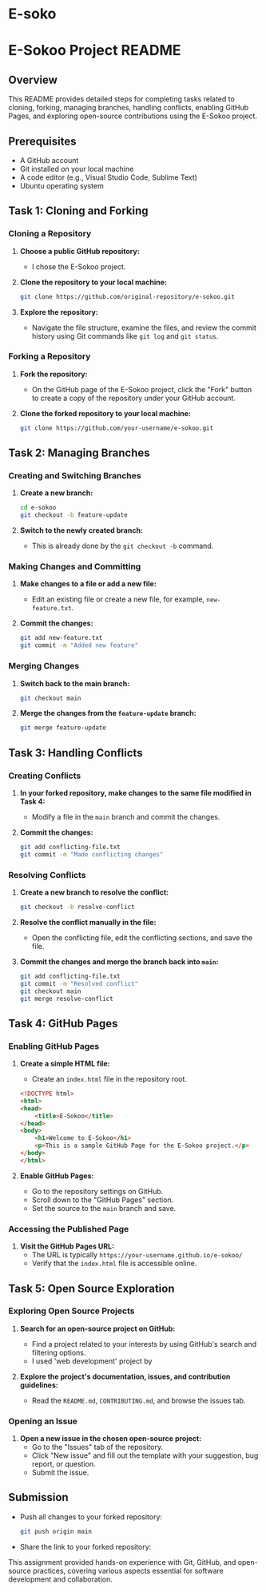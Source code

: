 # E-soko
# E-Sokoo Project README

## Overview

This README provides detailed steps for completing tasks related to cloning, forking, managing branches, handling conflicts, enabling GitHub Pages, and exploring open-source contributions using the E-Sokoo project.

## Prerequisites

- A GitHub account
- Git installed on your local machine
- A code editor (e.g., Visual Studio Code, Sublime Text)
- Ubuntu operating system

## Task 1: Cloning and Forking

### Cloning a Repository

1. **Choose a public GitHub repository:**
   - I chose the E-Sokoo project.

2. **Clone the repository to your local machine:**
   ```bash
   git clone https://github.com/original-repository/e-sokoo.git
   ```

3. **Explore the repository:**
   - Navigate the file structure, examine the files, and review the commit history using Git commands like `git log` and `git status`.

### Forking a Repository

1. **Fork the repository:**
   - On the GitHub page of the E-Sokoo project, click the "Fork" button to create a copy of the repository under your GitHub account.

2. **Clone the forked repository to your local machine:**
   ```bash
   git clone https://github.com/your-username/e-sokoo.git
   ```

## Task 2: Managing Branches

### Creating and Switching Branches

1. **Create a new branch:**
   ```bash
   cd e-sokoo
   git checkout -b feature-update
   ```

2. **Switch to the newly created branch:**
   - This is already done by the `git checkout -b` command.

### Making Changes and Committing

1. **Make changes to a file or add a new file:**
   - Edit an existing file or create a new file, for example, `new-feature.txt`.

2. **Commit the changes:**
   ```bash
   git add new-feature.txt
   git commit -m "Added new feature"
   ```

### Merging Changes

1. **Switch back to the main branch:**
   ```bash
   git checkout main
   ```

2. **Merge the changes from the `feature-update` branch:**
   ```bash
   git merge feature-update
   ```

## Task 3: Handling Conflicts

### Creating Conflicts

1. **In your forked repository, make changes to the same file modified in Task 4:**
   - Modify a file in the `main` branch and commit the changes.

2. **Commit the changes:**
   ```bash
   git add conflicting-file.txt
   git commit -m "Made conflicting changes"
   ```

### Resolving Conflicts

1. **Create a new branch to resolve the conflict:**
   ```bash
   git checkout -b resolve-conflict
   ```

2. **Resolve the conflict manually in the file:**
   - Open the conflicting file, edit the conflicting sections, and save the file.

3. **Commit the changes and merge the branch back into `main`:**
   ```bash
   git add conflicting-file.txt
   git commit -m "Resolved conflict"
   git checkout main
   git merge resolve-conflict
   ```

## Task 4: GitHub Pages

### Enabling GitHub Pages

1. **Create a simple HTML file:**
   - Create an `index.html` file in the repository root.
   ```html
   <!DOCTYPE html>
   <html>
   <head>
       <title>E-Sokoo</title>
   </head>
   <body>
       <h1>Welcome to E-Sokoo</h1>
       <p>This is a sample GitHub Page for the E-Sokoo project.</p>
   </body>
   </html>
   ```

2. **Enable GitHub Pages:**
   - Go to the repository settings on GitHub.
   - Scroll down to the "GitHub Pages" section.
   - Set the source to the `main` branch and save.

### Accessing the Published Page

1. **Visit the GitHub Pages URL:**
   - The URL is typically `https://your-username.github.io/e-sokoo/`
   - Verify that the `index.html` file is accessible online.

## Task 5: Open Source Exploration

### Exploring Open Source Projects

1. **Search for an open-source project on GitHub:**
   - Find a project related to your interests by using GitHub's search and filtering options.
   - I used 'web development' project by 

2. **Explore the project's documentation, issues, and contribution guidelines:**
   - Read the `README.md`, `CONTRIBUTING.md`, and browse the issues tab.

### Opening an Issue

1. **Open a new issue in the chosen open-source project:**
   - Go to the "Issues" tab of the repository.
   - Click "New issue" and fill out the template with your suggestion, bug report, or question.
   - Submit the issue.

## Submission

- Push all changes to your forked repository:
  ```bash
  git push origin main
  ```

- Share the link to your forked repository: 

This assignment provided hands-on experience with Git, GitHub, and open-source practices, covering various aspects essential for software development and collaboration.
